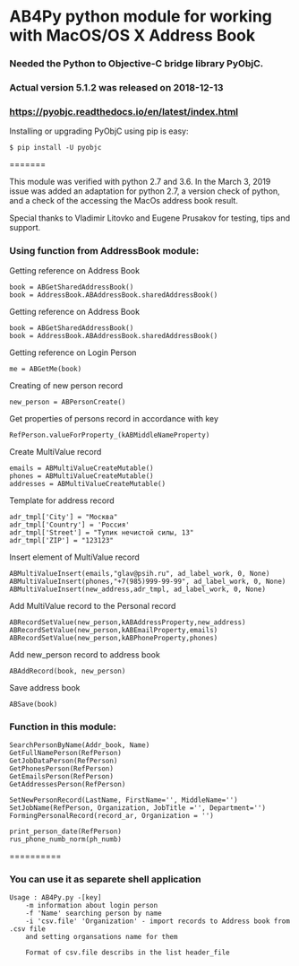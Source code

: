 

# AB4Py python module for working with MacOS/OS X Address Book

### Needed the Python to Objective-C bridge library PyObjC. 
### Actual version 5.1.2 was released on 2018-12-13 
### https://pyobjc.readthedocs.io/en/latest/index.html


Installing or upgrading PyObjC using pip is easy:

    $ pip install -U pyobjc

=======

This module was verified with python 2.7 and 3.6.  In the March 3, 2019 issue was added an adaptation for python 2.7, a version check of python, and a check of the accessing the MacOs address book result.

Special thanks to Vladimir Litovko and  Eugene Prusakov for testing, tips and support.

### Using function from AddressBook module:

Getting reference on Address Book

    book = ABGetSharedAddressBook()
    book = AddressBook.ABAddressBook.sharedAddressBook()

Getting reference on Address Book

    book = ABGetSharedAddressBook()
    book = AddressBook.ABAddressBook.sharedAddressBook()

Getting reference on Login Person

    me = ABGetMe(book)

Creating of new person record

    new_person = ABPersonCreate()

Get properties of persons record in accordance with key

    RefPerson.valueForProperty_(kABMiddleNameProperty)

Create MultiValue record

    emails = ABMultiValueCreateMutable()
    phones = ABMultiValueCreateMutable()
    addresses = ABMultiValueCreateMutable()

Template for address record

    adr_tmpl['City'] = "Москва"
    adr_tmpl['Country'] = 'Россия'
    adr_tmpl['Street'] = "Тупик нечистой силы, 13"
    adr_tmpl['ZIP'] = "123123"

Insert element of MultiValue record

    ABMultiValueInsert(emails,"glav@psih.ru", ad_label_work, 0, None)
    ABMultiValueInsert(phones,"+7(985)999-99-99", ad_label_work, 0, None)
    ABMultiValueInsert(new_address,adr_tmpl, ad_label_work, 0, None)

Add MultiValue record to the Personal record

    ABRecordSetValue(new_person,kABAddressProperty,new_address)
    ABRecordSetValue(new_person,kABEmailProperty,emails)
    ABRecordSetValue(new_person,kABPhoneProperty,phones)

Add new_person record to address book 

    ABAddRecord(book, new_person)

Save address book  

    ABSave(book)


### Function in this module:

    SearchPersonByName(Addr_book, Name)
    GetFullNamePerson(RefPerson)
    GetJobDataPerson(RefPerson)
    GetPhonesPerson(RefPerson)
    GetEmailsPerson(RefPerson)
    GetAddressesPerson(RefPerson)

    SetNewPersonRecord(LastName, FirstName='', MiddleName='')
    SetJobName(RefPerson, Organization, JobTitle ='', Department='')
    FormingPersonalRecord(record_ar, Organization = '')
 
    print_person_date(RefPerson)
    rus_phone_numb_norm(ph_numb)
==========

### You can use it as separete shell application

    Usage : AB4Py.py -[key]
        -m information about login person
        -f 'Name' searching person by name
        -i 'csv.file' 'Organization' - import records to Address book from .csv file
        and setting organsations name for them
        
        Format of csv.file describs in the list header_file
